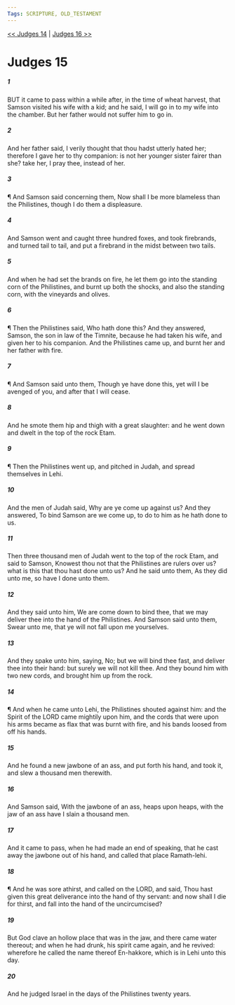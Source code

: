 ```yaml
---
Tags: SCRIPTURE, OLD_TESTAMENT
---
```


[<< Judges 14](OLD_TESTAMENT/07_Judges/Judges_14.md) | [Judges 16 >>](OLD_TESTAMENT/07_Judges/Judges_16.md)

# Judges 15

##### 1

BUT it came to pass within a while after, in the time of wheat harvest, that Samson visited his wife with a kid; and he said, I will go in to my wife into the chamber. But her father would not suffer him to go in.

##### 2

And her father said, I verily thought that thou hadst utterly hated her; therefore I gave her to thy companion: is not her younger sister fairer than she? take her, I pray thee, instead of her.

##### 3

¶ And Samson said concerning them, Now shall I be more blameless than the Philistines, though I do them a displeasure.

##### 4

And Samson went and caught three hundred foxes, and took firebrands, and turned tail to tail, and put a firebrand in the midst between two tails.

##### 5

And when he had set the brands on fire, he let them go into the standing corn of the Philistines, and burnt up both the shocks, and also the standing corn, with the vineyards and olives.

##### 6

¶ Then the Philistines said, Who hath done this? And they answered, Samson, the son in law of the Timnite, because he had taken his wife, and given her to his companion. And the Philistines came up, and burnt her and her father with fire.

##### 7

¶ And Samson said unto them, Though ye have done this, yet will I be avenged of you, and after that I will cease.

##### 8

And he smote them hip and thigh with a great slaughter: and he went down and dwelt in the top of the rock Etam.

##### 9

¶ Then the Philistines went up, and pitched in Judah, and spread themselves in Lehi.

##### 10

And the men of Judah said, Why are ye come up against us? And they answered, To bind Samson are we come up, to do to him as he hath done to us.

##### 11

Then three thousand men of Judah went to the top of the rock Etam, and said to Samson, Knowest thou not that the Philistines are rulers over us? what is this that thou hast done unto us? And he said unto them, As they did unto me, so have I done unto them.

##### 12

And they said unto him, We are come down to bind thee, that we may deliver thee into the hand of the Philistines. And Samson said unto them, Swear unto me, that ye will not fall upon me yourselves.

##### 13

And they spake unto him, saying, No; but we will bind thee fast, and deliver thee into their hand: but surely we will not kill thee. And they bound him with two new cords, and brought him up from the rock.

##### 14

¶ And when he came unto Lehi, the Philistines shouted against him: and the Spirit of the LORD came mightily upon him, and the cords that were upon his arms became as flax that was burnt with fire, and his bands loosed from off his hands.

##### 15

And he found a new jawbone of an ass, and put forth his hand, and took it, and slew a thousand men therewith.

##### 16

And Samson said, With the jawbone of an ass, heaps upon heaps, with the jaw of an ass have I slain a thousand men.

##### 17

And it came to pass, when he had made an end of speaking, that he cast away the jawbone out of his hand, and called that place Ramath-lehi.

##### 18

¶ And he was sore athirst, and called on the LORD, and said, Thou hast given this great deliverance into the hand of thy servant: and now shall I die for thirst, and fall into the hand of the uncircumcised?

##### 19

But God clave an hollow place that was in the jaw, and there came water thereout; and when he had drunk, his spirit came again, and he revived: wherefore he called the name thereof En-hakkore, which is in Lehi unto this day.

##### 20

And he judged Israel in the days of the Philistines twenty years.
